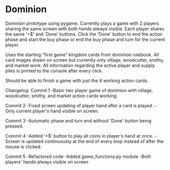 # Dominion
Dominion prototype using pygame.
Currently plays a game with 2 players sharing the same screen with both hands always visible.
Each player shares the same '+$' and 'Done' buttons.
Click the 'Done' button to end the action phase and start the buy phase or end the buy phase and turn for the current player.

Uses the starting "first game" kingdom cards from dominion rulebook. All card images drawn on screen but currently only village, woodcutter, smithy, and market work.
All information regarding the active player and supply piles is printed to the console after every click. 

Should be able to finish a game with just the 4 working action cards.

Changelog:
Commit 1
-Basic two player game of dominion with village, woodcutter, smithy, and market action cards working.

Commit 2
-Fixed screen updating of player hand after a card is played.
-Only current player's hand visible on screen.

Commit 3
-Automatic phase and turn end without 'Done' button being pressed.

Commit 4
-Added '+$' button to play all coins in player's hand at once.
-Screen is updated continuously at the end of every loop instead of after the mouse is clicked.

Commit 5
-Refactored code
-Added game_functions.py module
-Both players' hands always visible on screen
